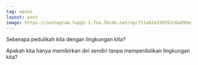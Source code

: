 ```yaml
---
tag: opini
layout: post
image: https://instagram.fupg2-1.fna.fbcdn.net/vp/f11a02e330352c6a999e307a99b9e5e2/5CF715DC/t51.2885-15/e35/51385506_322970898346778_5173183309738540599_n.jpg?_nc_ht=instagram.fupg2-1.fna.fbcdn.net&_nc_cat=102
---
```


Seberapa pedulikah kita dengan lingkungan kita?

Apakah kita hanya memikirkan diri sendiri tanpa memperdulikan lingkungan kita?